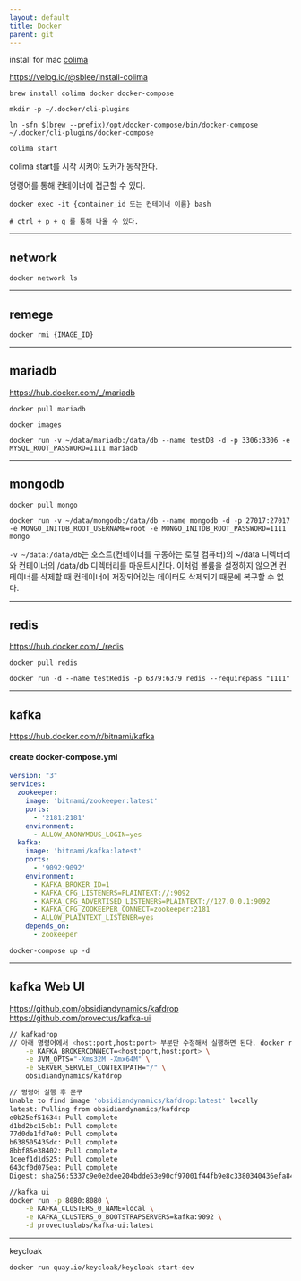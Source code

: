 ```yaml
---
layout: default
title: Docker
parent: git
---
```


install for mac
[colima](https://github.com/abiosoft/colima)

https://velog.io/@sblee/install-colima
```shell
brew install colima docker docker-compose

mkdir -p ~/.docker/cli-plugins

ln -sfn $(brew --prefix)/opt/docker-compose/bin/docker-compose ~/.docker/cli-plugins/docker-compose

colima start
```

colima start를 시작 시켜야 도커가 동작한다.

명령어를 통해 컨테이너에 접근할 수 있다.

```shell
docker exec -it {container_id 또는 컨테이너 이름} bash

# ctrl + p + q 를 통해 나올 수 있다.
```

---
## network

```shell
docker network ls
```

---
## remege
```shell
docker rmi {IMAGE_ID}
```

---
## mariadb
https://hub.docker.com/_/mariadb

```shell
docker pull mariadb
```

```shell
docker images
```

```shell
docker run -v ~/data/mariadb:/data/db --name testDB -d -p 3306:3306 -e MYSQL_ROOT_PASSWORD=1111 mariadb
```

---
## mongodb

```shell
docker pull mongo
```

```shell
docker run -v ~/data/mongodb:/data/db --name mongodb -d -p 27017:27017 -e MONGO_INITDB_ROOT_USERNAME=root -e MONGO_INITDB_ROOT_PASSWORD=1111 mongo
```

`-v ~/data:/data/db`는 호스트(컨테이너를 구동하는 로컬 컴퓨터)의 ~/data 디렉터리와 컨테이너의 /data/db 디렉터리를 마운트시킨다. 이처럼 볼륨을 설정하지 않으면 컨테이너를 삭제할 때 컨테이너에 저장되어있는 데이터도 삭제되기 때문에 복구할 수 없다.

---
## redis
https://hub.docker.com/_/redis

```shell
docker pull redis
```

```shell
docker run -d --name testRedis -p 6379:6379 redis --requirepass "1111"
```

---
## kafka
https://hub.docker.com/r/bitnami/kafka

#### create docker-compose.yml

```yaml
version: "3"
services:
  zookeeper:
    image: 'bitnami/zookeeper:latest'
    ports:
      - '2181:2181'
    environment:
      - ALLOW_ANONYMOUS_LOGIN=yes
  kafka:
    image: 'bitnami/kafka:latest'
    ports:
      - '9092:9092'
    environment:
      - KAFKA_BROKER_ID=1
      - KAFKA_CFG_LISTENERS=PLAINTEXT://:9092
      - KAFKA_CFG_ADVERTISED_LISTENERS=PLAINTEXT://127.0.0.1:9092
      - KAFKA_CFG_ZOOKEEPER_CONNECT=zookeeper:2181
      - ALLOW_PLAINTEXT_LISTENER=yes
    depends_on:
      - zookeeper
```

```shell
docker-compose up -d
```

---
## kafka Web UI

https://github.com/obsidiandynamics/kafdrop
https://github.com/provectus/kafka-ui

```bash
// kafkadrop
// 아래 명령어에서 <host:port,host:port> 부분만 수정해서 실행하면 된다. docker run -d --rm -p 9000:9000 \
	-e KAFKA_BROKERCONNECT=<host:port,host:port> \
	-e JVM_OPTS="-Xms32M -Xmx64M" \
	-e SERVER_SERVLET_CONTEXTPATH="/" \
	obsidiandynamics/kafdrop

// 명령어 실행 후 문구
Unable to find image 'obsidiandynamics/kafdrop:latest' locally
latest: Pulling from obsidiandynamics/kafdrop
e0b25ef51634: Pull complete
d1bd2bc15eb1: Pull complete
77d0de1fd7e0: Pull complete
b638505435dc: Pull complete
8bbf85e38402: Pull complete
1ceef1d1d525: Pull complete
643cf0d075ea: Pull complete
Digest: sha256:5337c9e0e2dee204bdde53e90cf97001f44fb9e8c3380340436efa844901a3f4 Status: Downloaded newer image for obsidiandynamics/kafdrop:latest a8d978f7e0d0a715dfef2e0f0a6c69fd6faf4023d5d16611b8bd7a5dcba6103d kms0428@kms0428-laptop:~$

```

```bash
//kafka ui
docker run -p 8080:8080 \
	-e KAFKA_CLUSTERS_0_NAME=local \
	-e KAFKA_CLUSTERS_0_BOOTSTRAPSERVERS=kafka:9092 \
	-d provectuslabs/kafka-ui:latest
```


---

keycloak

```shell
docker run quay.io/keycloak/keycloak start-dev
```

